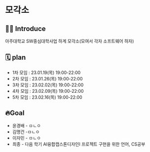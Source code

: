 # 모각소

## 👩‍💻 Introduce
아주대학교 SW중심대학사업 하계 모각소(모여서 각자 소프트웨어 하자) 

## 🗓 plan
- 1차 모임 : 23.01.19(목) 19:00-22:00
- 2차 모임 : 23.01.26(목) 19:00-22:00
- 3차 모임 : 23.02.02(목) 19:00-22:00
- 4차 모임 : 23.02.09(목) 19:00-22:00
- 5차 모임 : 23.02.16(목) 19:00-22:00


## 🔥Goal
- 윤경배 - ㅁㄴㅇ
- 김명건 -ㅁㄴㅇ
- 이자민 - ㅁㄴㅇ
- 최종 - 다음 학기 AI융합캡스톤디자인I 프로젝트 구현을 위한 언어, CS공부
